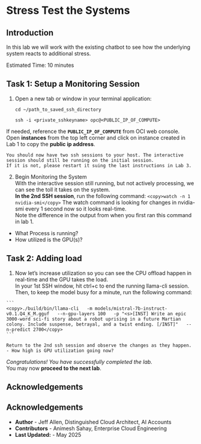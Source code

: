 # Stress Test the Systems

## Introduction

In this lab we will work with the existing chatbot to see how the underlying system reacts to additional stress.

Estimated Time: 10 minutes

## Task 1: Setup a Monitoring Session

1. Open a new tab or window in your terminal application:

    ```
    cd ~/path_to_saved_ssh_directory
    
    ```

    ```
    ssh -i <private_sshkeyname> opc@<PUBLIC_IP_OF_COMPUTE>
    ```

 If needed, reference the **```PUBLIC_IP_OF_COMPUTE```** from OCI web console.  
Open **instances** from the top left corner and click on instance created in Lab 1 to copy the **public ip address**.

    You should now have two ssh sessions to your host. The interactive session should still be running on the initial session.  
    If it is not, please restart it suing the last instructions in Lab 3. 

2.  Begin Monitoring the System  
With the interactive session still running, but not actively processing, we can see the toll it takes on the system.  
**In the 2nd SSH session**, run the following command:
            ```
            <copy>watch -n 1 nvidia-smi</copy>
            ```
The watch command is looking for changes in nvidia-smi every 1 second now so it looks real-time.  
Note the difference in the output from when you first ran this command in lab 1.  

- What Process is running?
- How utilized is the GPU(s)?  

## Task 2: Adding load

1.    Now let’s increase utilization so you can see the CPU offload happen in real-time and the GPU takes the load.  
    In your 1st SSH window, hit ctrl+c to end the running llama-cli session.  
    Then, to keep the model busy for a minute, run the following command:  

    ```
    <copy>./build/bin/llama-cli   -m models/mistral-7b-instruct-v0.1.Q4_K_M.gguf   --n-gpu-layers 100   -p "<s>[INST] Write an epic 3000-word sci-fi story about a robot uprising in a future Martian colony. Include suspense, betrayal, and a twist ending. [/INST]"   --n-predict 2700</copy>
    ```

    Return to the 2nd ssh session and observe the changes as they happen. 
    - How high is GPU utilization going now?
        

*Congratulations! You have successfully completed the lab.*<br/>
You may now **proceed to the next lab**.

## Acknowledgements

## Acknowledgements
* **Author** - Jeff Allen, Distinguished Cloud Architect, AI Accounts
* **Contributors** -  Animesh Sahay, Enterprise Cloud Engineering
* **Last Updated:** - May 2025

